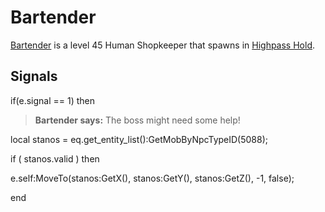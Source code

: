 # Bartender



[Bartender](/npc/5069) is a level 45 Human Shopkeeper that spawns in [Highpass Hold](/zone/5).



## Signals

if(e.signal == 1) then


>**Bartender says:** The boss might need some help!


local stanos = eq.get_entity_list():GetMobByNpcTypeID(5088); 


if ( stanos.valid ) then



e.self:MoveTo(stanos:GetX(), stanos:GetY(), stanos:GetZ(), -1, false);

end